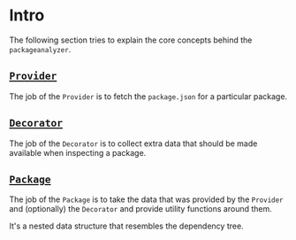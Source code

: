 # Intro

The following section tries to explain the core concepts behind the `packageanalyzer`.

## [`Provider`](./provider.md)
The job of the `Provider` is to fetch the `package.json` for a particular package.

## [`Decorator`](./decorator.md)
The job of the `Decorator` is to collect extra data that should be made available when inspecting a package. 

## [`Package`](./package.md)
The job of the `Package` is to take the data that was provided by the `Provider` and (optionally) the `Decorator` and provide utility functions around them.

It's a nested data structure that resembles the dependency tree.